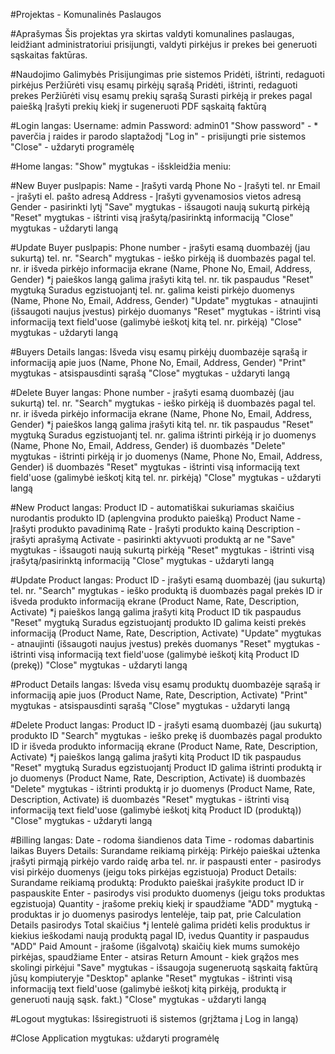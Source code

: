 #Projektas - Komunalinės Paslaugos

#Aprašymas
Šis projektas yra skirtas valdyti komunalines paslaugas, leidžiant administratoriui prisijungti, valdyti pirkėjus ir prekes bei generuoti sąskaitas faktūras.

#Naudojimo Galimybės
Prisijungimas prie sistemos
Pridėti, ištrinti, redaguoti pirkėjus
Peržiūrėti visų esamų pirkėjų sąrašą
Pridėti, ištrinti, redaguoti prekes
Peržiūrėti visų esamų prekių sąrašą
Surasti pirkėją ir prekes pagal paiešką
Įrašyti prekių kiekį ir sugeneruoti PDF sąskaitą faktūrą

#Login langas:
Username: admin
Password: admin01
"Show password" - * paverčia į raides ir parodo slaptažodį
"Log in" - prisijungti prie sistemos
"Close" - uždaryti programėlę

#Home langas:
"Show" mygtukas - išskleidžia meniu:

  #New Buyer puslpapis:
  Name - Įrašyti vardą
  Phone No - Įrašyti tel. nr
  Email - įrašyti el. pašto adresą
  Address - Įrašyti gyvenamosios vietos adresą
  Gender - pasirinkti lytį
  "Save" mygtukas - išsaugoti naują sukurtą pirkėją
  "Reset" mygtukas - ištrinti visą įrašytą/pasirinktą informaciją
  "Close" mygtukas - uždaryti langą
  
  #Update Buyer puslpapis:
  Phone number - įrašyti esamą duombazėj (jau sukurtą) tel. nr.
  "Search" mygtukas - ieško pirkėją iš duombazės pagal tel. nr. ir išveda pirkėjo informacija ekrane (Name, Phone No, Email, Address, Gender) 
  *į paieškos langą galima įrašyti kitą tel. nr. tik paspaudus "Reset" mygtuką
  Suradus egzistuojantį tel. nr. galima keisti pirkėjo duomenys (Name, Phone No, Email, Address, Gender) 
  "Update" mygtukas - atnaujinti (išsaugoti naujus įvestus) pirkėjo duomanys
  "Reset" mygtukas - ištrinti visą informaciją text field'uose (galimybė ieškotį kitą tel. nr. pirkėją)
  "Close" mygtukas - uždaryti langą
  
  #Buyers Details langas:
  Išveda visų esamų pirkėjų duombazėje sąrašą ir informaciją apie juos (Name, Phone No, Email, Address, Gender) 
  "Print" mygtukas - atsispausdinti sąrašą
  "Close" mygtukas - uždaryti langą
  
  #Delete Buyer langas:
  Phone number - įrašyti esamą duombazėj (jau sukurtą) tel. nr.
  "Search" mygtukas - ieško pirkėją iš duombazės pagal tel. nr. ir išveda pirkėjo informacija ekrane (Name, Phone No, Email, Address, Gender) 
  *į paieškos langą galima įrašyti kitą tel. nr. tik paspaudus "Reset" mygtuką
  Suradus egzistuojantį tel. nr. galima ištrinti pirkėją ir jo duomenys (Name, Phone No, Email, Address, Gender) iš duombazės
  "Delete" mygtukas - ištrinti pirkėją ir jo duomenys (Name, Phone No, Email, Address, Gender) iš duombazės
  "Reset" mygtukas - ištrinti visą informaciją text field'uose (galimybė ieškotį kitą tel. nr. pirkėją)
  "Close" mygtukas - uždaryti langą
  
  #New Product langas:
  Product ID - automatiškai sukuriamas skaičius nurodantis produkto ID (aplengvina produkto paiešką)
  Product Name - Įrašyti produkto pavadinimą
  Rate - Įrašyti produkto kainą
  Description - įrašyti aprašymą
  Activate - pasirinkti aktyvuoti produktą ar ne
  "Save" mygtukas - išsaugoti naują sukurtą pirkėją
  "Reset" mygtukas - ištrinti visą įrašytą/pasirinktą informaciją
  "Close" mygtukas - uždaryti langą
  
  #Update Product langas:
  Product ID - įrašyti esamą duombazėj (jau sukurtą) tel. nr.
  "Search" mygtukas - ieško produktą iš duombazės pagal prekės ID ir išveda produkto informaciją ekrane (Product Name, Rate, Description, Activate) 
  *į paieškos langą galima įrašyti kitą Product ID tik paspaudus "Reset" mygtuką
  Suradus egzistuojantį produkto ID galima keisti prekės informaciją (Product Name, Rate, Description, Activate) 
  "Update" mygtukas - atnaujinti (išsaugoti naujus įvestus) prekės duomanys
  "Reset" mygtukas - ištrinti visą informaciją text field'uose (galimybė ieškotį kitą Product ID (prekę))
  "Close" mygtukas - uždaryti langą
  
  #Product Details langas:
  Išveda visų esamų produktų duombazėje sąrašą ir informaciją apie juos (Product Name, Rate, Description, Activate) 
  "Print" mygtukas - atsispausdinti sąrašą
  "Close" mygtukas - uždaryti langą

  #Delete Product langas:
  Product ID - įrašyti esamą duombazėj (jau sukurtą) produkto ID
  "Search" mygtukas - ieško prekę iš duombazės pagal produkto ID ir išveda produkto informaciją ekrane (Product Name, Rate, Description, Activate) 
  *į paieškos langą galima įrašyti kitą Product ID tik paspaudus "Reset" mygtuką
  Suradus egzistuojantį Product ID galima ištrinti produktą ir jo duomenys (Product Name, Rate, Description, Activate) iš duombazės
  "Delete" mygtukas - ištrinti produktą ir jo duomenys (Product Name, Rate, Description, Activate)  iš duombazės
  "Reset" mygtukas - ištrinti visą informaciją text field'uose (galimybė ieškotį kitą Product ID (produktą))
  "Close" mygtukas - uždaryti langą
  
  #Billing langas:
  Date - rodoma šiandienos data
  Time - rodomas dabartinis laikas
  Buyers Details:
  Surandame reikiamą pirkėją:
  Pirkėjo paieškai užtenka įrašyti pirmąją pirkėjo vardo raidę arba tel. nr. ir paspausti enter - pasirodys visi pirkėjo duomenys (jeigu toks pirkėjas egzistuoja)
  Product Details:
  Surandame reikiamą produktą:
  Produkto paieškai įrašykite product ID ir paspauskite Enter - pasirodys visi produkto duomenys (jeigu toks produktas egzistuoja)
  Quantity - įrašome prekių kiekį ir spaudžiame "ADD" mygtuką - produktas ir jo duomenys pasirodys lentelėje, taip pat, prie Calculation Details pasirodys Total skaičius
  *į lentelė galima pridėti kelis produktus ir kiekius ieškodami naują produktą pagal ID, ivedus Quantity ir paspaudus "ADD"
  Paid Amount - įrašome (išgalvotą) skaičių kiek mums sumokėjo pirkėjas, spaudžiame Enter - atsiras Return Amount - kiek grąžos mes skolingi pirkėjui
  "Save" mygtukas - išsaugoja sugeneruotą sąskaitą faktūrą jūsų kompiuteryje "Desktop" aplanke
  "Reset" mygtukas - ištrinti visą informaciją text field'uose (galimybė ieškotį kitą pirkėją, produktą ir generuoti naują sąsk. fakt.)
  "Close" mygtukas - uždaryti langą
  
  #Logout mygtukas:
  Išsiregistruoti iš sistemos (grįžtama į Log in langą)
  
  #Close Application mygtukas:
  uždaryti programėlę
